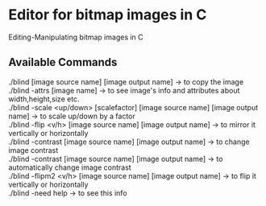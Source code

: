 # Editor for bitmap images in C

Editing-Manipulating bitmap images in C

## Available Commands
./blind [image source name] [image output name] -> to copy the image <br>
./blind -attrs [image name] -> to see image's info and attributes about width,height,size etc. <br>
./blind -scale <up/down> [scalefactor] [image source name] [image output name] -> to scale up/down by a factor <br>
./blind -flip <v/h> [image source name] [image output name] -> to mirror it vertically or horizontally <br>
./blind -contrast <number> [image source name] [image output name] -> to change image contrast <br>
./blind -contrast <auto> [image source name] [image output name] -> to automatically change image contrast <br>
./blind -flipm2 <v/h> [image source name] [image output name] -> to flip it vertically or horizontally <br>
./blind -need help -> to see this info <br>